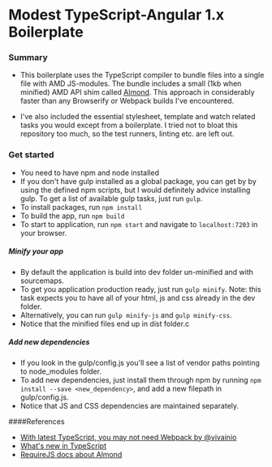 # Modest TypeScript-Angular 1.x Boilerplate

### Summary

- This boilerplate uses the TypeScript compiler to bundle files into a single file with AMD JS-modules. The bundle includes a small (1kb when minified) AMD API shim called [Almond](https://github.com/requirejs/almond). This approach in considerably faster than any Browserify or Webpack builds I've encountered.

- I've also included the essential stylesheet, template and watch related tasks you would except from a boilerplate. I tried not to bloat this repository too much, so the test runners, linting etc. are left out.
 

### Get started

- You need to have npm and node installed
- If you don't have gulp installed as a global package, you can get by by using the defined npm scripts, but I would definitely advice installing gulp. To get a list of available gulp tasks, just run `gulp`.
- To install packages, run `npm install`
- To build the app, run `npm build`
- To start to application, run `npm start` and navigate to `localhost:7203` in your browser. 

##### Minify your app
- By default the application is build into dev folder un-minified and with sourcemaps.
- To get you application production ready, just run `gulp minify`. Note: this task expects you to have all of your html, js and css already in the dev folder.
- Alternatively, you can run `gulp minify-js` and `gulp minify-css`.
- Notice that the minified files end up in dist folder.c

##### Add new dependencies
- If you look in the gulp/config.js you'll see a list of vendor paths pointing to node_modules folder. 
- To add new dependencies, just install them through npm by running `npm install --save <new_dependency>`, and add a new filepath in  gulp/config.js. 
- Notice that JS and CSS dependencies are maintained separately.
 
####References
- [With latest TypeScript, you may not need Webpack by @vivainio](https://medium.com/@vivainio/with-latest-typescript-you-may-not-need-webpack-417d2ef0e773#.alctiog2l)
- [What's new in TypeScript](https://github.com/Microsoft/TypeScript/wiki/What's-new-in-TypeScript)
- [RequireJS docs about Almond](http://requirejs.org/docs/faq-optimization.html)
